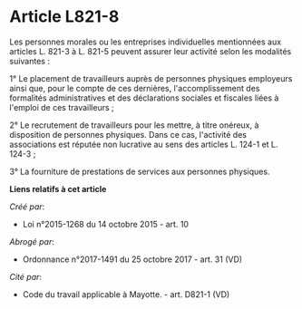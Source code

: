 # Article L821-8

Les personnes morales ou les entreprises individuelles mentionnées aux articles L. 821-3 à L. 821-5 peuvent assurer leur
activité selon les modalités suivantes : 

1° Le placement de travailleurs auprès de personnes physiques employeurs ainsi que, pour le compte de ces dernières,
l'accomplissement des formalités administratives et des déclarations sociales et fiscales liées à l'emploi de ces
travailleurs ; 

2° Le recrutement de travailleurs pour les mettre, à titre onéreux, à disposition de personnes physiques. Dans ce cas,
l'activité des associations est réputée non lucrative au sens des articles L. 124-1 et L. 124-3 ; 

3° La fourniture de prestations de services aux personnes physiques.

**Liens relatifs à cet article**

_Créé par_:

  - Loi n°2015-1268 du 14 octobre 2015 - art. 10

_Abrogé par_:

  - Ordonnance n°2017-1491 du 25 octobre 2017 - art. 31 (VD)

_Cité par_:

  - Code du travail applicable à Mayotte. - art. D821-1 (VD)
